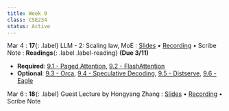 ```yaml
---
title: Week 9
class: CSE234
status: Active
---
```


Mar 4
: **17**{: .label} LLM - 2: Scaling law, MoE 
  : [Slides](assets/slides/mar4.pdf) &#8226; [Recording]() &#8226; Scribe Note
: **Readings**{: .label .label-reading} **(Due 3/11)**
  * **Required**: [9.1 - Paged Attention](https://arxiv.org/abs/2309.06180), [9.2 - FlashAttention](https://arxiv.org/abs/2205.14135)
  * **Optional**: [9.3 - Orca](https://www.usenix.org/system/files/osdi22-yu.pdf), [9.4 - Speculative Decoding](https://arxiv.org/abs/2211.17192), [9.5 - Distserve](https://arxiv.org/abs/2401.09670), [9.6 - Eagle](https://arxiv.org/abs/2401.15077)


Mar 6
: **18**{: .label} Guest Lecture by Hongyang Zhang
  : [Slides]() &#8226; [Recording](https://drive.google.com/drive/u/1/folders/1vKUc5xmVE0T90K4nL13CVzDb9yrFDfgE) &#8226; Scribe Note





